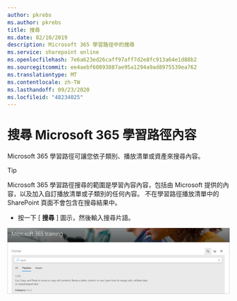 ```yaml
---
author: pkrebs
ms.author: pkrebs
title: 搜尋
ms.date: 02/10/2019
description: Microsoft 365 學習路徑中的搜尋
ms.service: sharepoint online
ms.openlocfilehash: 7e6a623ed26caff97aff7d2e8fc913a64e1d88b2
ms.sourcegitcommit: ee4aebf60893887ae95a1294a9ad8975539ea762
ms.translationtype: MT
ms.contentlocale: zh-TW
ms.lasthandoff: 09/23/2020
ms.locfileid: "48234025"
---
```

# <a name="search-for-microsoft-365-learning-pathways-content"></a>搜尋 Microsoft 365 學習路徑內容

Microsoft 365 學習路徑可讓您依子類別、播放清單或資產來搜尋內容。 

> [!TIP]
> Microsoft 365 學習路徑搜尋的範圍是學習內容內容，包括由 Microsoft 提供的內容，以及加入自訂播放清單或子類別的任何內容。 不在學習路徑播放清單中的 SharePoint 頁面不會包含在搜尋結果中。     

- 按一下 [ **搜尋** ] 圖示，然後輸入搜尋片語。 

![cg-search.png](media/cg-search.png)

